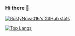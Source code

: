 ### Hi there 👋
[![RustyNova016's GitHub stats](https://github-readme-stats.vercel.app/api?username=RustyNova016&theme=dark&show_icons=true&hide_border=true)](https://github.com/anuraghazra/github-readme-stats)

[![Top Langs](https://github-readme-stats.vercel.app/api/top-langs/?username=RustyNova016&theme=dark&show_icons=true&hide_border=true&layout=compact)](https://github.com/anuraghazra/github-readme-stats)


<!--
**RustyNova016/RustyNova016** is a ✨ _special_ ✨ repository because its `README.md` (this file) appears on your GitHub profile.

Here are some ideas to get you started:

- 🔭 I’m currently working on ...
- 🌱 I’m currently learning ...
- 👯 I’m looking to collaborate on ...
- 🤔 I’m looking for help with ...
- 💬 Ask me about ...
- 📫 How to reach me: ...
- 😄 Pronouns: ...
- ⚡ Fun fact: ...
-->
